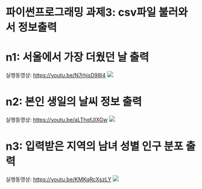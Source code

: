 # 파이썬프로그래밍 과제3: csv파일 불러와서 정보출력 

# n1: 서울에서 가장 더웠던 날 출력
실행동영상: https://youtu.be/N7rhjsD98l4
<img src="https://user-images.githubusercontent.com/35446812/98259966-1b7b8e80-1fc6-11eb-94e0-ac335b8c96f8.png"></img>

# n2: 본인 생일의 날씨 정보 출력
실행동영상: https://youtu.be/aLThqfJIXGw
<img src="https://user-images.githubusercontent.com/35446812/98260203-61385700-1fc6-11eb-8850-b106d8c585db.png"></img>

# n3: 입력받은 지역의 남녀 성별 인구 분포 출력
실행동영상: https://youtu.be/KMKqRcXszLY
<img src="https://user-images.githubusercontent.com/35446812/98260297-8200ac80-1fc6-11eb-8331-aca46b08908d.png"></img>
